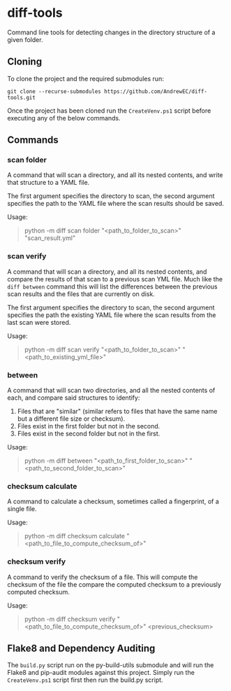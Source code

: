 # diff-tools
Command line tools for detecting changes in the directory structure of a given folder.

## Cloning
To clone the project and the required submodules run:

    git clone --recurse-submodules https://github.com/AndrewEC/diff-tools.git

Once the project has been cloned run the `CreateVenv.ps1` script before executing any of the below commands.

## Commands

### scan folder
A command that will scan a directory, and all its nested contents, and write that structure to a YAML file.

The first argument specifies the directory to scan, the second argument specifies the path to the YAML file
where the scan results should be saved.

Usage:
> python -m diff scan folder "<path_to_folder_to_scan>" "scan_result.yml"

### scan verify
A command that will scan a directory, and all its nested contents, and compare the results of that scan to a previous
scan YML file. Much like the `diff between` command this will list the differences between the previous scan results
and the files that are currently on disk.

The first argument specifies the directory to scan, the second argument specifies the path the existing YAML file
where the scan results from the last scan were stored.

Usage:
> python -m diff scan verify "<path_to_folder_to_scan>" "<path_to_existing_yml_file>"

### between
A command that will scan two directories, and all the nested contents of each, and compare said structures to identify:
1. Files that are "similar" (similar refers to files that have the same name but a different file size or checksum).
2. Files exist in the first folder but not in the second.
3. Files exist in the second folder but not in the first.

Usage:
> python -m diff between "<path_to_first_folder_to_scan>" "<path_to_second_folder_to_scan>"

### checksum calculate
A command to calculate a checksum, sometimes called a fingerprint, of a single file.

Usage:
> python -m diff checksum calculate "<path_to_file_to_compute_checksum_of>"

### checksum verify
A command to verify the checksum of a file. This will compute the checksum of the file the compare the
computed checksum to a previously computed checksum.

Usage:
> python -m diff checksum verify "<path_to_file_to_compute_checksum_of>" <previous_checksum>

## Flake8 and Dependency Auditing
The `build.py` script run on the py-build-utils submodule and will run the Flake8 and pip-audit
modules against this project. Simply run the `CreateVenv.ps1` script first then run the build.py script.
